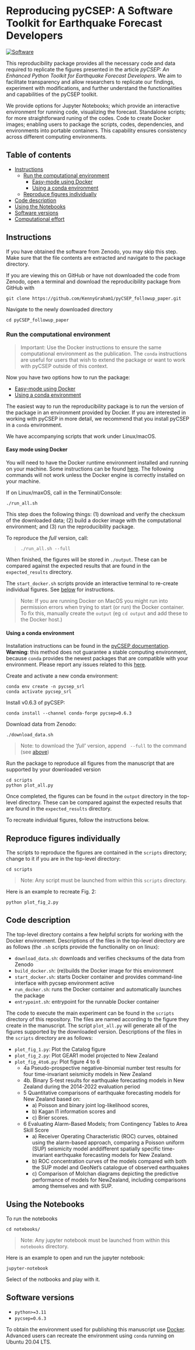 # Reproducing pyCSEP: A Software Toolkit for Earthquake Forecast Developers

[![Software](https://zenodo.org/badge/DOI/10.5281/zenodo.11082607.svg)](https://doi.org/10.5281/zenodo.11082607)


This reproducibility package provides all the necessary code and data required to replicate the figures presented in the article *pyCSEP: An Enhanced Python Toolkit for Earthquake Forecast Developers*. We aim to facilitate transparency and allow researchers to replicate our findings, experiment with modifications, and further understand the functionalities and capabilities of the pyCSEP toolkit.

We provide options for Jupyter Notebooks; which provide an interactive environment for running code, visualizing the forecast.  Standalone scripts; for more straightforward runing of the codes. Code to create Docker images; enabling users to package the scripts, codes, dependencies, and environments into portable containers. This capability ensures consistency across different computing environments.


## Table of contents

* [Instructions](#instructions)
   * [Run the computational environment](#run-the-computational-environment)
      * [Easy-mode using Docker](#easy-mode-using-docker)
      * [Using a conda environment](#using-a-conda-environment)
   * [Reproduce figures individually](#reproduce-figures-individually)
* [Code description](#code-description)
* [Using the Notebooks](#notebook-description)
* [Software versions](#software-versions)
* [Computational effort](#computational-effort)
<!-- * [References](#references) -->


## Instructions
If you have obtained the software from Zenodo, you may skip this step. Make sure that the file contents are extracted and navigate to the package directory.

If you are viewing this on GitHub or have not downloaded the code from Zenodo, open a terminal and download the reproducibility package from GitHub with
```
git clone https://github.com/KennyGraham1/pyCSEP_followup_paper.git
```

Navigate to the newly downloaded directory
```
cd pyCSEP_followup_paper
```

### Run the computational environment

> Important: Use the Docker instructions to ensure the same computational environment as the publication. The `conda` instructions are useful for users that wish to extend the package or want to work with pyCSEP outside of this context.

Now you have two options how to run the package:
 * [Easy-mode using Docker](#easy-mode-using-docker)
 * [Using a conda environment](#using-a-conda-environment)

The easiest way to run the reproducibility package is to run the version of the package in an environment provided by Docker. If you are interested in working with pyCSEP in more detail, we recommend that you install pyCSEP in a `conda` environment.

We have accompanying scripts that work under Linux/macOS.

#### Easy mode using Docker

You will need to have the Docker runtime environment installed and running on your machine. Some instructions
can be found [here](https://docs.docker.com/engine/install/). The following commands will not work unless the Docker engine
is correctly installed on your machine.

If on Linux/maxOS, call in the Terminal/Console:
```
./run_all.sh
```


This step does the following things: (1) download and verify the checksum of the downloaded
data; (2) build a docker image with the computational environment; and (3) run the reproducibility package.

To reproduce the _full_ version, call:
> ```
> ./run_all.sh --full
> ```


When finished, the figures will be stored in `./output`. These can be compared against the expected results that are found in the `expected_results` directory.

The `start_docker.sh` scripts provide an interactive terminal to re-create individual figures. See [below](#reproduce-figures-individually) for instructions.


> Note: If you are running Docker on MacOS you might run into permission errors when trying to start (or run) the Docker container. To fix this, manually create the `output` (eg `cd output` and add these to the Docker host.)

#### Using a conda environment

Installation instructions can be found in the [pyCSEP documentation](https://docs.cseptesting.org/getting_started/installing.html). **Warning**: this method does not guarantee a stable computing environment, because `conda` provides the newest packages that are compatible with your environment. Please report any issues related to this [here](https://github.com/SCECcode/pycsep/issues).

Create and activate a new conda environment:
```
conda env create -n pycsep_srl
conda activate pycsep_srl
```

Install v0.6.3 of pyCSEP:
```
conda install --channel conda-forge pycsep=0.6.3
```

Download data from Zenodo:
```
./download_data.sh
```

> Note: to download the _'full'_ version, append ` --full` to the command (see [above](#easy-mode-using-docker))

Run the package to reproduce all figures from the manuscript that are supported by your downloaded version
```
cd scripts
python plot_all.py
```

Once completed, the figures can be found in the `outpot` directory in the top-level directory. These can be compared against the expected results that are found in the `expected_results` directory.

To recreate individual figures, follow the instructions below.


## Reproduce figures individually

The scripts to reproduce the figures are contained in the `scripts` directory; change to it if you are in the top-level directory:
```
cd scripts
```
> Note: Any script must be launched from within this `scripts` directory.

Here is an example to recreate Fig. 2:
```
python plot_fig_2.py 
```


## Code description

The top-level directory contains a few helpful scripts for working with the Docker environment. Descriptions of the files in the top-level directory are as follows (the `.sh` scripts provide the functionality on on linux):

* `download_data.sh`: downloads and verifies checksums of the data from Zenodo
* `build_docker.sh`: (re)builds the Docker image for this environment
* `start_docker.sh`: starts Docker container and provides command-line interface with pycsep environment active
* `run_docker.sh`: runs the Docker container and automatically launches the package
* `entrypoint.sh`: entrypoint for the runnable Docker container

The code to execute the main experiment can be found in the `scripts` directory of this repository. The files are named
according to the figure they create in the manuscript. The script `plot_all.py` will generate all of the figures supported by the downloaded version.
Descriptions of the files in the `scripts` directory are as follows:

* `plot_fig_1.py`: Plot the Catalog figure
* `plot_fig_2.py`: Plot GEAR1 model projected to New Zealand
* `plot_fig_4to6.py`: Plot figure 4 to 6
   * 4a  Pseudo-prospective negative-binomial number test results for four time-invariant seismicity models in New Zealand
   * 4b. Binary S-test results for earthquake forecasting models in New Zealand during the 2014-2022 evaluation period
   * 5   Quantitative comparisons of earthquake forecasting models for New Zealand based  on:
      * a) Poisson and binary joint log-likelihood scores, 
      * b) Kagan I1 information scores and 
      * c) Brier scores. 
   * 6 Evaluating Alarm-Based Models; from Contingency Tables to Area Skill Score 
      * a) Receiver Operating Characteristic (ROC) curves, obtained using the alarm-based approach, comparing a Poisson uniform (SUP) seismicity model anddifferent spatially specific time-invariant earthquake forecasting models for New Zealand. 
      * b) ROC concentration curves of the models compared with both the SUP model and GeoNet’s catalogue of observed earthquakes 
      * c) Comparison of Molchan diagrams depicting the predictive performance of models for  NewZealand, including comparisons among themselves and with SUP.

## Using the Notebooks

To run the notebooks 

```
cd notebooks/
```
> Note: Any jupyter notebook must be launched from within this `notebooks` directory.

Here is an example to open and run the jupyter notebook:
```
jupyter-notebook
```
Select of the notbooks and play with it.

## Software versions
* `python>=3.11`
* `pycsep=0.6.3`

To obtain the environment used for publishing this manuscript use [Docker](#easy-mode-using-docker). Advanced users can recreate the environment using `conda` running on Ubuntu 20.04 LTS.

<!-- 
## References

Krafczyk, M. S., Shi, A., Bhaskar, A., Marinov, D., and Stodden, V. (2021).
Learning from reproducing computational results: introducing three principles and the reproduction package.
_Philosophical Transactions of the Royal Society A: Mathematical, Physical and Engineering Sciences, 379_(2197).
doi: [10.1098/rsta.2020.0069](https://doi.org/10.1098/rsta.2020.0069) -->
